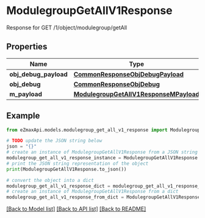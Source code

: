 # ModulegroupGetAllV1Response

Response for GET /1/object/modulegroup/getAll

## Properties

Name | Type | Description | Notes
------------ | ------------- | ------------- | -------------
**obj_debug_payload** | [**CommonResponseObjDebugPayload**](CommonResponseObjDebugPayload.md) |  | 
**obj_debug** | [**CommonResponseObjDebug**](CommonResponseObjDebug.md) |  | [optional] 
**m_payload** | [**ModulegroupGetAllV1ResponseMPayload**](ModulegroupGetAllV1ResponseMPayload.md) |  | 

## Example

```python
from eZmaxApi.models.modulegroup_get_all_v1_response import ModulegroupGetAllV1Response

# TODO update the JSON string below
json = "{}"
# create an instance of ModulegroupGetAllV1Response from a JSON string
modulegroup_get_all_v1_response_instance = ModulegroupGetAllV1Response.from_json(json)
# print the JSON string representation of the object
print(ModulegroupGetAllV1Response.to_json())

# convert the object into a dict
modulegroup_get_all_v1_response_dict = modulegroup_get_all_v1_response_instance.to_dict()
# create an instance of ModulegroupGetAllV1Response from a dict
modulegroup_get_all_v1_response_from_dict = ModulegroupGetAllV1Response.from_dict(modulegroup_get_all_v1_response_dict)
```
[[Back to Model list]](../README.md#documentation-for-models) [[Back to API list]](../README.md#documentation-for-api-endpoints) [[Back to README]](../README.md)


